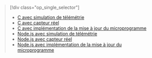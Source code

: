 > [!div class="op_single_selector"]
> * [C avec simulation de télémétrie](../articles/iot-suite/iot-suite-v1-raspberry-pi-kit-c-get-started-simulator.md)
> * [C avec capteur réel](../articles/iot-suite/iot-suite-v1-raspberry-pi-kit-c-get-started-basic.md)
> * [C avec implémentation de la mise à jour du microprogramme](../articles/iot-suite/iot-suite-v1-raspberry-pi-kit-c-get-started-advanced.md)
> * [Node.js avec simulation de télémétrie](../articles/iot-suite/iot-suite-v1-raspberry-pi-kit-node-get-started-simulator.md)
> * [Node.js avec capteur réel](../articles/iot-suite/iot-suite-v1-raspberry-pi-kit-node-get-started-basic.md)
> * [Node.js avec implémentation de la mise à jour du microprogramme](../articles/iot-suite/iot-suite-v1-raspberry-pi-kit-node-get-started-advanced.md)
